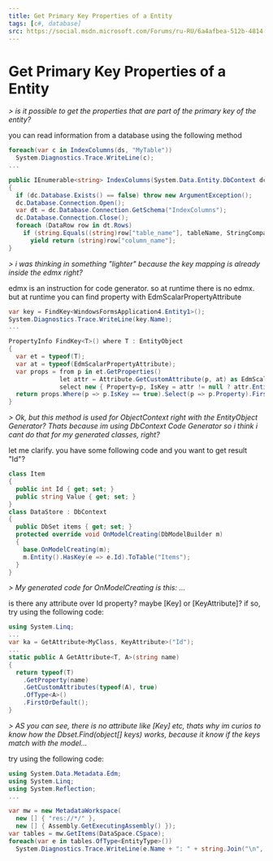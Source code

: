 ```yaml
---
title: Get Primary Key Properties of a Entity
tags: [c#, database]
src: https://social.msdn.microsoft.com/Forums/ru-RU/6a4afbea-512b-4814-a2ee-1b2e5a4c1430/get-primary-key-properties-of-a-entity?forum=adodotnetentityframework
---
```

# Get Primary Key Properties of a Entity
*> is it possible to get the properties that are part of the primary key of the entity?*

you can read information from a database using the following method
```c#
foreach(var c in IndexColumns(ds, "MyTable"))
  System.Diagnostics.Trace.WriteLine(c);
...

public IEnumerable<string> IndexColumns(System.Data.Entity.DbContext dc, string tableName)
{
  if (dc.Database.Exists() == false) throw new ArgumentException();
  dc.Database.Connection.Open();
  var dt = dc.Database.Connection.GetSchema("IndexColumns");
  dc.Database.Connection.Close();
  foreach (DataRow row in dt.Rows)
    if (string.Equals((string)row["table_name"], tableName, StringComparison.OrdinalIgnoreCase))
      yield return (string)row["column_name"];
}
```
*> i was thinking in something "lighter" because the key mapping is already inside the edmx right?*

edmx is an instruction for code generator. so at runtime there is no edmx.
but at runtime you can find property with EdmScalarPropertyAttribute
```c#
var key = FindKey<WindowsFormsApplication4.Entity1>();
System.Diagnostics.Trace.WriteLine(key.Name);
...

PropertyInfo FindKey<T>() where T : EntityObject
{
  var et = typeof(T);
  var at = typeof(EdmScalarPropertyAttribute);
  var props = from p in et.GetProperties()
              let attr = Attribute.GetCustomAttribute(p, at) as EdmScalarPropertyAttribute
              select new { Property=p, IsKey = attr != null ? attr.EntityKeyProperty : false };
  return props.Where(p => p.IsKey == true).Select(p => p.Property).FirstOrDefault();
}
```
*> Ok, but this method is used for ObjectContext right with the EntityObject Generator? Thats because im using DbContext Code Generator so i think i cant do that for my generated classes, right?*

let me clarify. you have some following code and you want to get result "Id"?
```c#
class Item
{
  public int Id { get; set; }
  public string Value { get; set; }
}
class DataStore : DbContext
{
  public DbSet items { get; set; }
  protected override void OnModelCreating(DbModelBuilder m)
  {
    base.OnModelCreating(m);
    m.Entity().HasKey(e => e.Id).ToTable("Items");
  }
} 
```
*> My generated code for OnModelCreating is this: ...*

is there any attribute over Id property? maybe [Key] or [KeyAttribute]?
if so, try using the following code:
```c#
using System.Linq;
...
var ka = GetAttribute<MyClass, KeyAttribute>("Id");
...
static public A GetAttribute<T, A>(string name)
{
  return typeof(T)
    .GetProperty(name)
    .GetCustomAttributes(typeof(A), true)
    .OfType<A>()
    .FirstOrDefault();
}
```
*> AS you can see, there is no attribute like [Key] etc, thats why im curios to know how the Dbset.Find(object[] keys) works, because it know if the keys match with the model...*

try using the following code:
```c#
using System.Data.Metadata.Edm;
using System.Linq;
using System.Reflection;
...

var mw = new MetadataWorkspace(
  new [] { "res://*/" },
  new [] { Assembly.GetExecutingAssembly() });
var tables = mw.GetItems(DataSpace.CSpace);
foreach(var e in tables.OfType<EntityType>())
  System.Diagnostics.Trace.WriteLine(e.Name + ": " + string.Join("\n", e.KeyMembers));
```